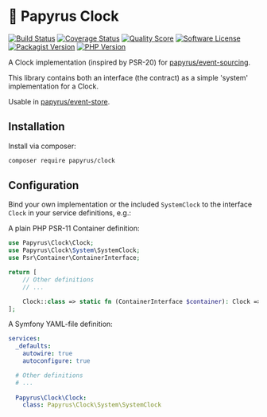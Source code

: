 # 📜 Papyrus Clock
[![Build Status](https://scrutinizer-ci.com/g/papyrusphp/clock/badges/build.png?b=main)](https://github.com/papyrusphp/clock/actions)
[![Coverage Status](https://img.shields.io/scrutinizer/coverage/g/papyrusphp/clock.svg?style=flat)](https://scrutinizer-ci.com/g/papyrusphp/clock/code-structure)
[![Quality Score](https://img.shields.io/scrutinizer/g/papyrusphp/clock.svg?style=flat)](https://scrutinizer-ci.com/g/papyrusphp/clock)
[![Software License](https://img.shields.io/badge/license-MIT-brightgreen.svg?style=flat)](LICENSE)
[![Packagist Version](https://img.shields.io/packagist/v/papyrus/clock.svg?style=flat&include_prereleases)](https://packagist.org/packages/papyrus/clock)
[![PHP Version](https://img.shields.io/badge/php-%5E8.1-8892BF.svg?style=flat)](http://www.php.net)

A Clock implementation (inspired by PSR-20) for [papyrus/event-sourcing](https://github.com/papyrusphp/event-sourcing).

This library contains both an interface (the contract) as a simple 'system' implementation for a Clock.

Usable in [papyrus/event-store](https://github.com/papyrusphp/event-store).

## Installation
Install via composer:
```bash
composer require papyrus/clock
```

## Configuration
Bind your own implementation or the included `SystemClock` to the interface `Clock` in your service definitions, e.g.:

A plain PHP PSR-11 Container definition:
```php
use Papyrus\Clock\Clock;
use Papyrus\Clock\System\SystemClock;
use Psr\Container\ContainerInterface;

return [
    // Other definitions
    // ...

    Clock::class => static fn (ContainerInterface $container): Clock => new SystemClock(),
];
```
A Symfony YAML-file definition:
```yaml
services:
  _defaults:
    autowire: true
    autoconfigure: true

  # Other definitions
  # ...
  
  Papyrus\Clock\Clock:
    class: Papyrus\Clock\System\SystemClock
```
